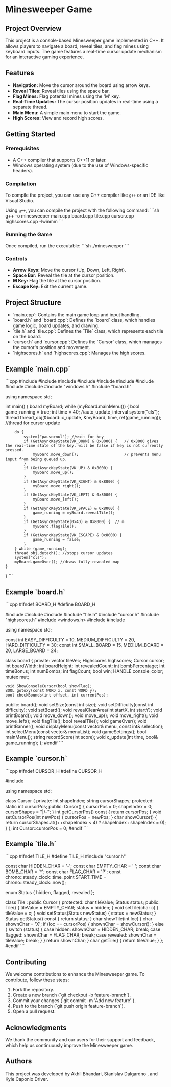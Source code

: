 
# Minesweeper Game

## Project Overview

This project is a console-based Minesweeper game implemented in C++. It allows players to navigate a board, reveal tiles, and flag mines using keyboard inputs. The game features a real-time cursor update mechanism for an interactive gaming experience.

## Features

- **Navigation:** Move the cursor around the board using arrow keys.
- **Reveal Tiles:** Reveal tiles using the space bar.
- **Flag Mines:** Flag potential mines using the 'M' key.
- **Real-Time Updates:** The cursor position updates in real-time using a separate thread.
- **Main Menu:** A simple main menu to start the game.
- **High Scores:** View and record high scores.

## Getting Started

### Prerequisites

- A C++ compiler that supports C++11 or later.
- Windows operating system (due to the use of Windows-specific headers).

### Compilation

To compile the project, you can use any C++ compiler like `g++` or an IDE like Visual Studio.

Using `g++`, you can compile the project with the following command:
\`\`\`sh
g++ -o minesweeper main.cpp board.cpp tile.cpp cursor.cpp highscores.cpp -lwinmm
\`\`\`

### Running the Game

Once compiled, run the executable:
\`\`\`sh
./minesweeper
\`\`\`

### Controls

- **Arrow Keys:** Move the cursor (Up, Down, Left, Right).
- **Space Bar:** Reveal the tile at the cursor position.
- **M Key:** Flag the tile at the cursor position.
- **Escape Key:** Exit the current game.

## Project Structure

- \`main.cpp\`: Contains the main game loop and input handling.
- \`board.h\` and \`board.cpp\`: Defines the \`board\` class, which handles game logic, board updates, and drawing.
- \`tile.h\` and \`tile.cpp\`: Defines the \`Tile\` class, which represents each tile on the board.
- \`cursor.h\` and \`cursor.cpp\`: Defines the \`Cursor\` class, which manages the cursor's position and movement.
- \`highscores.h\` and \`highscores.cpp\`: Manages the high scores.

## Example \`main.cpp\`
\`\`\`cpp
#include <iostream>
#include <iomanip>
#include <vector>
#include <string>
#include <sstream>
#include <thread>
#include <chrono>
#include <random>
#include <fstream>
#include "windows.h"
#include "board.h"

using namespace std;

int main()
{
    board myBoard;
    while (myBoard.mainMenu()) {
        bool game_running = true;
        int time = 40; //auto_update_interval
        system("cls");
        thread thread_obj(&board::c_update, &myBoard, time, ref(game_running));  //thread for cursor update

        do {
            system("pause>nul"); //wait for key
            if (GetAsyncKeyState(VK_DOWN) & 0x8000) {	// 0x8000 gives the real-time state of the key. will be false if key is not currently pressed.
                myBoard.move_down();					// prevents menu input from being queued up.
            }
            if (GetAsyncKeyState(VK_UP) & 0x8000) {
                myBoard.move_up();
            }
            if (GetAsyncKeyState(VK_RIGHT) & 0x8000) {
                myBoard.move_right();
            }
            if (GetAsyncKeyState(VK_LEFT) & 0x8000) {
                myBoard.move_left();
            }
            if (GetAsyncKeyState(VK_SPACE) & 0x8000) {
                game_running = myBoard.revealTile();
            }
            if (GetAsyncKeyState(0x4D) & 0x8000) {	// m
                myBoard.flagTile();
            }
            if (GetAsyncKeyState(VK_ESCAPE) & 0x8000) {
                game_running = false;
            }
        } while (game_running);
        thread_obj.detach(); //stops cursor updates
        system("cls");
        myBoard.gameOver(); //draws fully revealed map
    }
}
\`\`\`

## Example \`board.h\`
\`\`\`cpp
#ifndef BOARD_H
#define BOARD_H

#include <vector>
#include <chrono>
#include <mutex>
#include "tile.h"
#include "cursor.h"
#include "highscores.h"
#include <windows.h>
#include <iostream>
#include <iomanip>

using namespace std;

const int EASY_DIFFICULTY = 10, MEDIUM_DIFFICULTY = 20, HARD_DIFFICULTY = 30;
const int SMALL_BOARD = 15, MEDIUM_BOARD = 20, LARGE_BOARD = 24;

class board
{
private:
    vector<Tile> tileVec;
    Highscores highscores;
    Cursor cursor;
    int boardWidth;
    int boardHeight;
    int revealedCount;
    int bombPercentage;
    int timeBonus;
    int numBombs;
    int flagCount;
    bool win;
    HANDLE console_color;
    mutex mut;

    void ShowConsoleCursor(bool showFlag);
    BOOL gotoxy(const WORD x, const WORD y);
    bool checkBounds(int offset, int currentPos);

public:
    board();
    void setSize(const int size);
    void setDifficulty(const int difficulty);
    void setBoard();
    void revealClearArea(int startX, int startY);
    void printBoard();
    void move_down();
    void move_up();
    void move_right();
    void move_left();
    void flagTile();
    bool revealTile();
    void gameOver();
    void printBanner();
    void displayMenu(const vector<string>& menu, const int& selection);
    int selectMenu(const vector<string>& menuList);
    void gameSettings();
    bool mainMenu();
    string recordScore(int score);
    void c_update(int time, bool& game_running);
};
#endif
\`\`\`

## Example \`cursor.h\`
\`\`\`cpp
#ifndef CURSOR_H
#define CURSOR_H

#include <string>

using namespace std;

class Cursor {
private:
    int shapeIndex;
    string cursorShapes;
protected:
    static int cursorPos;
public:
    Cursor() {
        cursorPos = 0;
        shapeIndex = 0;
        cursorShapes = "\|/-";
    }
    int getCursorPos() const { return cursorPos; }
    void setCursorPos(int newPos) { cursorPos = newPos; }
    char showCursor() {
        return cursorShapes.at((++shapeIndex < 4) ? shapeIndex : shapeIndex = 0);
    }
};
int Cursor::cursorPos = 0;
#endif
\`\`\`

## Example \`tile.h\`
\`\`\`cpp
#ifndef TILE_H
#define TILE_H
#include "cursor.h"

const char HIDDEN_CHAR = '-';
const char EMPTY_CHAR = ' ';
const char BOMB_CHAR = '*';
const char FLAG_CHAR = 'P';
const chrono::steady_clock::time_point START_TIME = chrono::steady_clock::now();

enum Status { hidden, flagged, revealed };

class Tile : public Cursor
{
protected:
    char tileValue;
    Status status;
public:
    Tile() {
        tileValue = EMPTY_CHAR;
        status = hidden;
    }
    void setTile(char c) { tileValue = c; }
    void setStatus(Status newStatus) { status = newStatus; }
    Status getStatus() const { return status; }
    char showTile(int loc) {
        char shownChar = 'X';
        if (loc == cursorPos) {
            shownChar = showCursor();
        }
        else {
            switch (status) {
            case hidden:
                shownChar = HIDDEN_CHAR;
                break;
            case flagged:
                shownChar = FLAG_CHAR;
                break;
            case revealed:
                shownChar = tileValue;
                break;
            }
        }
        return shownChar;
    }
    char getTile() { return tileValue; }
};
#endif
\`\`\`

## Contributing

We welcome contributions to enhance the Minesweeper game. To contribute, follow these steps:

1. Fork the repository.
2. Create a new branch (\`git checkout -b feature-branch\`).
3. Commit your changes (\`git commit -m 'Add new feature'\`).
4. Push to the branch (\`git push origin feature-branch\`).
5. Open a pull request.

## Acknowledgments

We thank the community and our users for their support and feedback, which help us continuously improve the Minesweeper game.

## Authors

This project was developed by Akhil Bhandari, Stanislav Dalgardno , and Kyle Caponio Driver.
